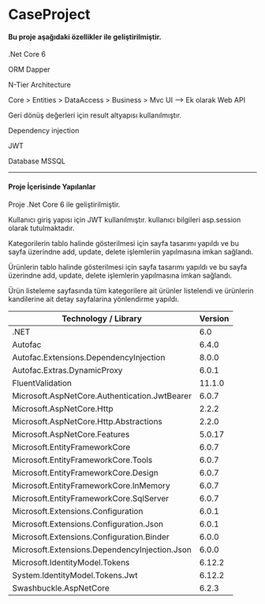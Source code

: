 # CaseProject

<h4>Bu proje aşağıdaki özellikler ile geliştirilmiştir.</h4>

<p>.Net Core 6</p>
<p>ORM Dapper</p>
<p>N-Tier Architecture</p>
<p>Core > Entities > DataAccess > Business > Mvc UI --> Ek olarak Web API</p>
<p>Geri dönüş değerleri için result altyapısı kullanılmıştır.</p>
<p>Dependency injection</p>
<p>JWT</p>
<p>Database MSSQL</p>

----------------------------------------------------------------------------------------------

<h4>Proje İçerisinde Yapılanlar</h4>

<p>Proje .Net Core 6 ile geliştirilmiştir.</p>
<p>Kullanıcı giriş yapısı için JWT kullanılmıştır. kullanıcı bilgileri asp.session olarak tutulmaktadır.</p>
<p>Kategorilerin tablo halinde gösterilmesi için sayfa tasarımı yapıldı ve bu sayfa üzerindne add, update, delete işlemleriin yapılmasına imkan sağlandı.</p>
<p>Ürünlerin tablo halinde gösterilmesi için sayfa tasarımı yapıldı ve bu sayfa üzerindne add, update, delete işlemlerin yapılmasına imkan sağlandı.</p>
<p>Ürün listeleme sayfasında tüm kategorilere ait ürünler listelendi ve ürünlerin kandilerine ait detay sayfalarina yönlendirme yapıldı.</p>


<table>
<thead>
<tr>
<th>Technology / Library</th>
<th>Version</th>
</tr>
</thead>
<tbody>
<tr>
<td>.NET</td>
<td>6.0</td>
</tr>
<tr>
<td>Autofac</td>
<td>6.4.0</td>
</tr>
<tr>
<td>Autofac.Extensions.DependencyInjection</td>
<td>8.0.0</td>
</tr>
<tr>
<td>Autofac.Extras.DynamicProxy</td>
<td>6.0.1</td>
</tr>
<tr>
<td>FluentValidation</td>
<td>11.1.0</td>
</tr>
<tr>
<td>Microsoft.AspNetCore.Authentication.JwtBearer</td>
<td>6.0.7</td>
</tr>
<tr>
<td>Microsoft.AspNetCore.Http</td>
<td>2.2.2</td>
</tr>
<tr>
<td>Microsoft.AspNetCore.Http.Abstractions</td>
<td>2.2.0</td>
</tr>
<tr>
<td>Microsoft.AspNetCore.Features</td>
<td>5.0.17</td>
</tr>
<tr>
<td>Microsoft.EntityFrameworkCore</td>
<td>6.0.7</td>
</tr>
<tr>
<td>Microsoft.EntityFrameworkCore.Tools</td>
<td>6.0.7</td>
</tr>
<tr>
<td>Microsoft.EntityFrameworkCore.Design</td>
<td>6.0.7</td>
</tr>
<tr>
<td>Microsoft.EntityFrameworkCore.InMemory</td>
<td>6.0.7</td>
</tr>
<tr>
<td>Microsoft.EntityFrameworkCore.SqlServer</td>
<td>6.0.7</td>
</tr>
<tr>
<td>Microsoft.Extensions.Configuration</td>
<td>6.0.1</td>
</tr>
<tr>
<td>Microsoft.Extensions.Configuration.Json</td>
<td>6.0.1</td>
</tr>
<tr>
<td>Microsoft.Extensions.Configuration.Binder</td>
<td>6.0.0</td>
</tr>
<tr>
<td>Microsoft.Extensions.DependencyInjection.Json</td>
<td>6.0.0</td>
</tr>
<tr>
<td>Microsoft.IdentityModel.Tokens</td>
<td>6.12.2</td>
</tr>
<tr>
<td>System.IdentityModel.Tokens.Jwt</td>
<td>6.12.2</td>
</tr>
<tr>
<td>Swashbuckle.AspNetCore</td>
<td>6.2.3</td>
</tr>
</tbody>
</table>
